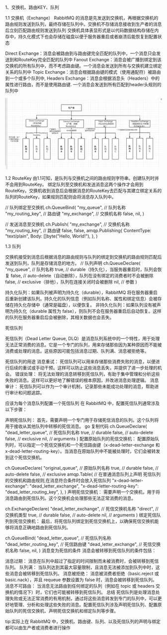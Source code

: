 1、交换机、路由KEY、队列

1.1 交换机（Exchange）
RabbitMQ 的消息是先发送到交换机，再根据交换机的路由规则发送到队列，最终存储在队列中。交换机不存储消息接收到生产者的消息后立刻匹配路由规则发送到队列
交换机具体表显形式是以代码数据结构存储在内存中，持久化模式下也会存储在磁盘以便于服务器重启或者崩溃后能恢复到配置状态

Direct Exchange：消息会被路由到与路由键完全匹配的队列中，一个消息只会发送到和RouteKey完全匹配的队列中
Fanout Exchange：消息会被广播到绑定到该交换机的所有队列中，而不考虑路由键。一个消息会发送到所有与交换机建立绑定关系的队列中
Topic Exchange：消息会根据路由键的模式（使用通配符）被路由到一个或多个队列中,
Headers Exchange：消息会根据消息头（Headers）中的属性进行路由，而不是使用路由键. 一个消息会发送到所有匹配到header头规则的队列中

![img.png](img.png)

1.2 RouteKey
由1.1可知，是队列与交换机之间的路由规则字符串。创建队列时并不会用到RouteKey。
绑定队列至交换机和发送消息这两个操作才会用到RouteKey。交换机收到消息后会根据消息的RouteKey去匹配与其建立绑定关系的队列的RouteKey，如果规则匹配则会将消息存入队列中。

// 队列绑定至交换机
ch.QueueBind(
    "my_queue",   // 队列名称
    "my_routing_key", // 路由键
    "my_exchange", // 交换机名称
    false,
    nil,
)

// 发送消息至交换机
ch.Publish(
    "my_exchange", // 交换机名称
    "my_routing_key", // 路由键
    false,
    false,
    amqp.Publishing{
        ContentType: "text/plain",
        Body:        []byte("Hello, World!"),
    },
)

1.3 队列

交换机接受到消息后根据消息的路由规则与队列的绑定到交换机的路由规则匹配后发送到队列，队列是存储消息的地方。
// 队列声明
ch.QueueDeclare(
    "my_queue", // 队列名称
    true,       // durable（持久化），当服务器重启时，队列会恢复
    false,      // auto-delete（自动删除），队列在没有绑定的消费者时不会被删除
    false,      // exclusive（排他），队列在连接关闭时会被删除
    nil,        // 参数
)

持久化队列：如果队列被声明为持久化（durable），RabbitMQ 将在服务器重启后重新创建该队列。持久化的队列信息（例如队列名称、属性和绑定信息）会被存储在持久化存储中（通常是磁盘），以便恢复。
非持久化队列：如果队列没有被声明为持久化（durable 属性为 false），则队列不会在服务器重启后自动恢复。这样的队列在服务器重启后会被删除，其相关数据也会丢失。

死信队列

死信队列（Dead Letter Queue, DLQ）是消息队列系统中的一个特性，用于处理无法正常消费的消息。它是一个专门的队列，用来存储那些因为某种原因而不能被消费或处理的消息。这些原因可能包括消息过期、队列满、消息被拒绝等。

死信队列的用途
消息重试：
死信队列可以用来存储那些消费失败的消息，以便进行后续的重试或手动干预。这样可以防止这些消息丢失，并提供了进一步处理的机会。
错误处理：
将无法处理的消息转移到死信队列，有助于集中管理和分析这些失败的消息。这样可以更好地了解错误的根本原因，并改进消息处理逻辑。
消息审计：
死信队列可以作为一个审计机制，记录那些未能成功处理的消息，帮助进行审计和问题追踪。

应该为每个消息队列配置一个死信队列
在 RabbitMQ 中，配置死信队列通常涉及以下步骤：

声明死信队列：
首先，需要声明一个专门用于存储死信消息的队列。这个队列将用于接收从其他队列中转移的死信消息。
go
复制代码
ch.QueueDeclare(
    "dead_letter_queue", // 死信队列名称
    true,                // durable
    false,               // auto-delete
    false,               // exclusive
    nil,                 // arguments
)
配置原始队列的死信交换机：
配置原始队列时，可以指定一个死信交换机和一个死信路由键（x-dead-letter-exchange 和 x-dead-letter-routing-key）。当消息在原始队列中不能被处理时，它们会被转发到这个死信交换机。

ch.QueueDeclare(
    "original_queue",    // 原始队列名称
    true,                // durable
    false,               // auto-delete
    false,               // exclusive
    amqp.Table{  // 在普通消息队列上声明 死信队列的交换机和路由规则,在消息符合条件时会放入死信队列
        "x-dead-letter-exchange": "dead_letter_exchange",
        "x-dead-letter-routing-key": "dead_letter_routing_key",
    },
)
声明死信交换机：
需要声明一个交换机，用于将消息路由到死信队列。这个交换机会处理那些无法正常消费的消息。

ch.ExchangeDeclare(
    "dead_letter_exchange", // 死信交换机名称
    "direct",               // 交换机类型
    true,                   // durable
    false,                  // auto-delete
    nil,                    // arguments
)
绑定死信队列到死信交换机：
最后，将死信队列绑定到死信交换机上，以确保死信交换机能够将消息正确地路由到死信队列。

ch.QueueBind(
    "dead_letter_queue",      // 死信队列名称
    "dead_letter_routing_key", // 死信路由键
    "dead_letter_exchange",   // 死信交换机名称
    false,
    nil,
)
消息变为死信的条件
消息会被转移到死信队列的条件包括：

消息过期：
消息在队列中超过了指定的时间限制而未被消费时，会被转移到死信队列。
队列满：
当队列达到其最大容量限制，且消息无法被添加到队列中时，这些消息会被转移到死信队列。
消息被拒绝：
消息被消费者拒绝（basic.reject 或 basic.nack），并且 requeue 参数设置为 false 时，消息会被转移到死信队列。
消息不可路由：
当消息无法路由到任何绑定的队列（例如在 topic 或 headers 交换机的情况下）时，它们也可能被转移到死信队列。
总结
死信队列是处理消息处理失败或无法正常消费的有用机制，通过将这些消息转发到专门的队列中，可以更好地管理、分析和处理这些失败的消息。配置死信队列涉及声明死信队列、配置原始队列的死信交换机、声明死信交换机和绑定队列等步骤。

tip:实际上在 RabbitMQ 中，交换机、路由键、队列、以及死信队列的声明与绑定都可以由生产者或消费者进行操作
